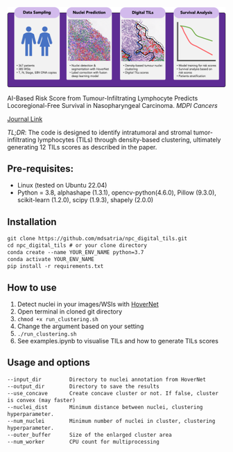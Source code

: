 <img src="graphical_abstract.png" width=800>

AI-Based Risk Score from Tumour-Infiltrating Lymphocyte Predicts Locoregional-Free Survival in Nasopharyngeal Carcinoma. *MDPI Cancers*

[Journal Link](https://www.mdpi.com/journal/cancers/special_issues/UQW723W3OP)

*TL;DR*: The code is designed to identify intratumoral and stromal tumor-infiltrating lymphocytes (TILs) through density-based clustering, ultimately generating 12 TILs scores as described in the paper.

## Pre-requisites:
* Linux (tested on Ubuntu 22.04)
* Python = 3.8, alphashape (1.3.1), opencv-python(4.6.0), Pillow (9.3.0), scikit-learn (1.2.0), scipy (1.9.3), shapely (2.0.0)

## Installation

```
git clone https://github.com/mdsatria/npc_digital_tils.git
cd npc_digital_tils # or your clone directory
conda create --name YOUR_ENV_NAME python=3.7
conda activate YOUR_ENV_NAME
pip install -r requirements.txt
```

## How to use
1. Detect nuclei in your images/WSIs with [HoverNet](https://github.com/vqdang/hover_net)
2. Open terminal in cloned git directory 
3. `chmod +x run_clustering.sh` 
4. Change the argument based on your setting
5. `./run_clustering.sh`
6. See examples.ipynb to visualise TILs and how to generate TILs scores

## Usage and options
```
--input_dir         Directory to nuclei annotation from HoverNet
--output_dir        Directory to save the results
--use_concave       Create concave cluster or not. If false, cluster is convex (may faster)
--nuclei_dist       Minimum distance between nuclei, clustering hyperparameter.
--num_nuclei        Minimum number of nuclei in cluster, clustering hyperparameter.
--outer_buffer      Size of the enlarged cluster area
--num_worker        CPU count for multiprocessing
```